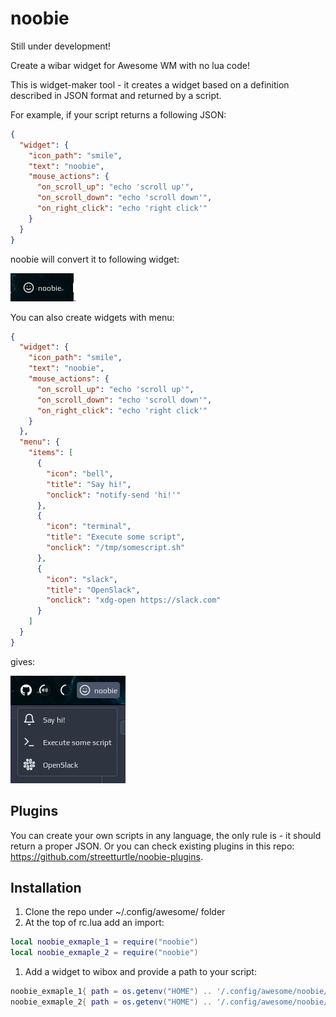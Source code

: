 # noobie

Still under development!

Create a wibar widget for Awesome WM with no lua code!

This is widget-maker tool - it creates a widget based on a definition described in JSON format and returned by a script. 

For example, if your script returns a following JSON:

```json
{
  "widget": {
    "icon_path": "smile",
    "text": "noobie",
    "mouse_actions": {
      "on_scroll_up": "echo 'scroll up'",
      "on_scroll_down": "echo 'scroll down'",
      "on_right_click": "echo 'right click'"
    }
  }
}
```

noobie will convert it to following widget:

![screenshot](./screenshots/screenshot.png).

You can also create widgets with menu:

```json
{
  "widget": {
    "icon_path": "smile",
    "text": "noobie",
    "mouse_actions": {
      "on_scroll_up": "echo 'scroll up'",
      "on_scroll_down": "echo 'scroll down'",
      "on_right_click": "echo 'right click'"
    }
  },
  "menu": {
    "items": [
      {
        "icon": "bell",
        "title": "Say hi!",
        "onclick": "notify-send 'hi!'"
      },
      {
        "icon": "terminal",
        "title": "Execute some script",
        "onclick": "/tmp/somescript.sh"
      },
      {
        "icon": "slack",
        "title": "OpenSlack",
        "onclick": "xdg-open https://slack.com"
      }
    ]
  }
}
```

gives:

![](./screenshots/screenshot2.png)

## Plugins

You can create your own scripts in any language, the only rule is - it should return a proper JSON. 
Or you can check existing plugins in this repo: https://github.com/streetturtle/noobie-plugins.

## Installation

1. Clone the repo under ~/.config/awesome/ folder
1. At the top of rc.lua add an import:
 
  ```lua
  local noobie_exmaple_1 = require("noobie")
  local noobie_exmaple_2 = require("noobie")
  ```
1. Add a widget to wibox and provide a path to your script:
 
  ```lua
  noobie_exmaple_1{ path = os.getenv("HOME") .. '/.config/awesome/noobie/test.sh' },
  noobie_exmaple_2{ path = os.getenv("HOME") .. '/.config/awesome/noobie/othertest.py' },
  ```

